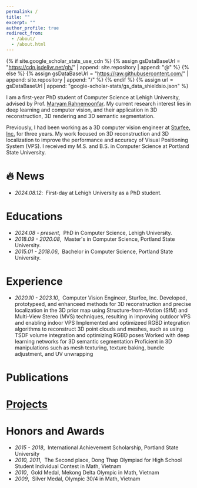 ```yaml
---
permalink: /
title: ""
excerpt: ""
author_profile: true
redirect_from: 
  - /about/
  - /about.html
---
```


{% if site.google_scholar_stats_use_cdn %}
{% assign gsDataBaseUrl = "https://cdn.jsdelivr.net/gh/" | append: site.repository | append: "@" %}
{% else %}
{% assign gsDataBaseUrl = "https://raw.githubusercontent.com/" | append: site.repository | append: "/" %}
{% endif %}
{% assign url = gsDataBaseUrl | append: "google-scholar-stats/gs_data_shieldsio.json" %}

<span class='anchor' id='about-me'></span>

I am a first-year PhD student of Computer Science at Lehigh University, advised by Prof. [Maryam Rahnemoonfar]("https://engineering.lehigh.edu/faculty/maryam-rahnemoonfar"). My current research  interest lies in deep learning and computer vision, and their application in 3D reconstruction, 3D rendering and 3D semantic segmentation.

Previously, I had been working as a 3D computer vision engineer at [Sturfee, Inc.]("https://sturfee.com/") for three years. My work focused on 3D reconstruction and 3D localization to improve the performance and accuracy of Visual Positioning System (VPS). I received my M.S. and B.S. in Computer Science at Portland State University.


# 🔥 News
- *2024.08.12*: &nbsp;First-day at Lehigh University as a PhD student.  

# Educations
- *2024.08 - present*, &nbsp;PhD in Computer Science, Lehigh University.
- *2018.09 - 2020.08*, &nbsp;Master's in Computer Science, Portland State University.
- *2015.01 - 2018.06*, &nbsp;Bachelor in Computer Science, Portland State University.

# Experience
- *2020.10 - 2023.10*, &nbsp;Computer Vision Engineer, Sturfee, Inc.
Developed, prototypeed, and enhanceed methods for 3D reconstruction and precise localization in the 3D prior map using Structure-from-Motion (SfM) and Multi-View Stereo (MVS) techniques, resulting in improving outdoor VPS and enabling indoor VPS
Implemented and optimizeed RGBD integration algorithms to reconstruct 3D point clouds and meshes, such as using TSDF volume integration and optimizing RGBD poses
Worked with deep learning networks for 3D semantic segmentation 
Proficient in 3D manipulations such as mesh texturing, texture baking, bundle adjustment, and UV unwrapping

# Publications 
# [Projects]()
# Honors and Awards
- *2015 - 2018*, &nbsp;International Achievement Scholarship, Portland State University
- *2010, 2011*, &nbsp;The Second place, Dong Thap Olympiad for High School Student Individual Contest in Math, Vietnam
- *2010*, &nbsp;Gold Medal, Mekong Delta Olympic in Math, Vietnam
- *2009*, &nbsp;Silver Medal, Olympic 30/4 in Math, Vietnam
